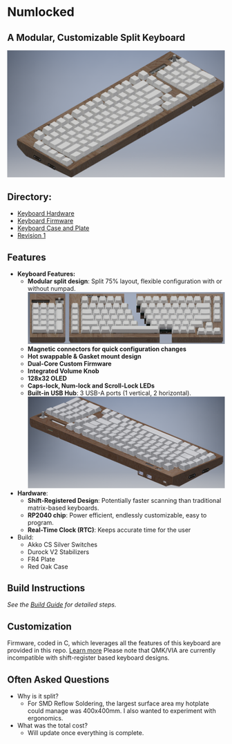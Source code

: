 # Numlocked
## A Modular, Customizable Split Keyboard
![Ortho](pictures/Ortho.png)
## Directory:
- [Keyboard Hardware](hardware/readme.md)
- [Keyboard Firmware](firmware/readme.md)
- [Keyboard Case and Plate](case/readme.md)
- [Revision 1](Revision1/readme.md)

## Features
- **Keyboard Features:**
	- **Modular split design**: Split 75% layout, flexible configuration with or without numpad.
	![Front](pictures/Front.png)
	- **Magnetic connectors for quick configuration changes**
	- **Hot swappable & Gasket mount design**
	- **Dual-Core Custom Firmware**
	- **Integrated Volume Knob**
	- **128x32 OLED**
	- **Caps-lock, Num-lock and Scroll-Lock LEDs**
	- **Built-in USB Hub**: 3 USB-A ports (1 vertical, 2 horizontal).
	  ![Rear](pictures/Rear.png)
- **Hardware**:
	- **Shift-Registered Design**: Potentially faster scanning than traditional matrix-based keyboards.
	- **RP2040 chip**: Power efficient, endlessly customizable, easy to program.
	- **Real-Time Clock (RTC)**: Keeps accurate time for the user
- Build:
	- Akko CS Silver Switches
	- Durock V2 Stabilizers
	- FR4 Plate
	- Red Oak Case

## Build Instructions
*See the [Build Guide](hardware/readme.md) for detailed steps.*
## Customization
Firmware, coded in C, which leverages all the features of this keyboard are provided in this repo. [Learn more](firmware/readme.md)
Please note that QMK/VIA are currently incompatible with shift-register based keyboard designs.
## Often Asked Questions
- Why is it split?
	- For SMD Reflow Soldering, the largest surface area my hotplate could manage was 400x400mm. I also wanted to experiment with ergonomics.
- What was the total cost?
	- Will update once everything is complete.